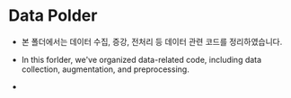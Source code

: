 # Data Polder
- 본 폴더에서는 데이터 수집, 증강, 전처리 등 데이터 관련 코드를 정리하였습니다.
- In this forlder, we've organized data-related code, including data collection, augmentation, and preprocessing.

- 
